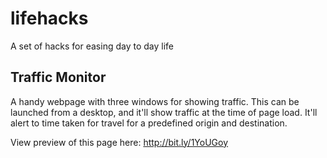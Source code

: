 # lifehacks
A set of hacks for easing day to day life


## Traffic Monitor
A handy webpage with three windows for showing traffic. This can be launched from a desktop, and it'll show traffic at the time of page load. 
It'll alert to time taken for travel for a predefined origin and destination. 

View preview of this page here: http://bit.ly/1YoUGoy